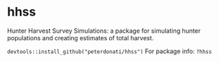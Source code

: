 # hhss
Hunter Harvest Survey Simulations: a package for simulating hunter populations and creating estimates of total harvest. 

`devtools::install_github("peterdonati/hhss")`
For package info: `?hhss`
